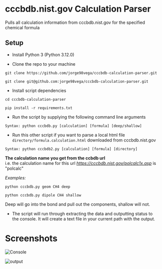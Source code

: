 # cccbdb.nist.gov Calculation Parser

Pulls all calculation information from cccbdb.nist.gov for the specified chemical formula

## Setup

* Install Python 3 (Python 3.12.0)

* Clone the repo to your machine

`git clone https://github.com/jorge98vega/cccbdb-calculation-parser.git`

`git clone git@github.com:jorge98vega/cccbdb-calculation-parser.git`

* Install script dependencies

`cd cccbdb-calculation-parser`

`pip install -r requirements.txt`

* Run the script by supplying the following command line arguments

`Syntax: python cccbdb.py [calculation] [formula] [deep/shallow]`

* Run this other script if you want to parse a local html file `directory/formula.calculation.html` downloaded from cccbdb.nist.gov

`Syntax: python cccbdb2.py [calculation] [formula] [directory]`

**The calculation name you get from the ccbdb url**  
i.e. the calculation name for this url *https://cccbdb.nist.gov/polcalc1x.asp* is "polcalc"

*Examples:*

`python cccbdb.py geom CH4 deep`

`python cccbdb.py dipole CH4 shallow`

Deep will go into the bond and pull out the components, shallow will not.

* The script will run through extracting the data and outputting status to the console.  It will create a text file in your current path with the output.

# Screenshots

![Console](screenshots/console.jpg)

![output](screenshots/output.jpg)
